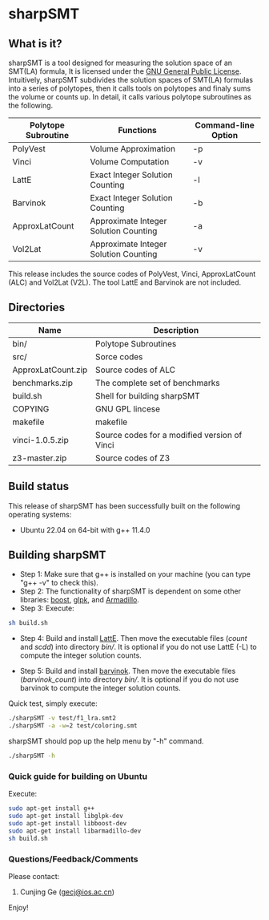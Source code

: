 # sharpSMT

## What is it?
sharpSMT is a tool designed for measuring the solution space of an SMT(LA) formula,
It is licensed under the [GNU General Public License](COPYING).
Intuitively, sharpSMT subdivides the solution spaces of SMT(LA) formulas into a series of polytopes,
then it calls tools on polytopes and finaly sums the volume or counts up.
In detail, it calls various polytope subroutines as the following.

| Polytope Subroutine | Functions | Command-line Option |
|  ------------- | ------------- | ------------- |
| PolyVest | Volume Approximation | -p |
| Vinci | Volume Computation | -v |
| LattE | Exact Integer Solution Counting | -l |
| Barvinok | Exact Integer Solution Counting | -b |
| ApproxLatCount | Approximate Integer Solution Counting | -a |
| Vol2Lat | Approximate Integer Solution Counting | -v |

This release includes the source codes of PolyVest, Vinci, ApproxLatCount (ALC) and Vol2Lat (V2L).
The tool LattE and Barvinok are not included.


## Directories
| Name           | Description   |
|  ------------- | ------------- |
| bin/ | Polytope Subroutines |
| src/ | Sorce codes |
| ApproxLatCount.zip | Source codes of ALC |
| benchmarks.zip | The complete set of benchmarks |
| build.sh | Shell for building sharpSMT |
| COPYING | GNU GPL lincese |
| makefile | makefile |
| vinci-1.0.5.zip | Source codes for a modified version of Vinci |
| z3-master.zip | Source codes of Z3 |

## Build status
This release of sharpSMT has been successfully built on the following operating systems:
* Ubuntu 22.04 on 64-bit with g++ 11.4.0

## Building sharpSMT
* Step 1: Make sure that g++ is installed on your machine (you can type "g++ -v" to check this).
* Step 2: The functionality of sharpSMT is dependent on some other libraries: [boost](http://www.boost.org/), [glpk](http://www.gnu.org/software/glpk/), and [Armadillo](http://arma.sourceforge.net/).
* Step 3: Execute:
```bash
sh build.sh
```
* Step 4: Build and install [LattE](https://www.math.ucdavis.edu/~latte/). Then move the executable files (*count* and *scdd*) into directory *bin/*. It is optional if you do not use LattE (-L) to compute the integer solution counts.

* Step 5: Build and install [barvinok](https://barvinok.sourceforge.io/). Then move the executable files (*barvinok_count*) into directory *bin/*. It is optional if you do not use barvinok to compute the integer solution counts.

Quick test, simply execute:
```bash
./sharpSMT -v test/f1_lra.smt2
./sharpSMT -a -w=2 test/coloring.smt
```

sharpSMT should pop up the help menu by "-h" command.
```bash
./sharpSMT -h
```


### Quick guide for building on Ubuntu

Execute:

```bash
sudo apt-get install g++
sudo apt-get install libglpk-dev
sudo apt-get install libboost-dev
sudo apt-get install libarmadillo-dev
sh build.sh
```


### Questions/Feedback/Comments ###
Please contact:

  1. Cunjing Ge ([gecj@ios.ac.cn](mailto:gecunjing@nju.edu.cn))


Enjoy!



